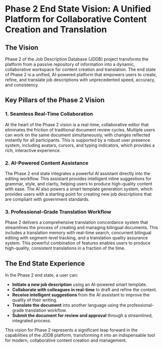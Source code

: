 # Phase 2 End State Vision: A Unified Platform for Collaborative Content Creation and Translation

## The Vision

Phase 2 of the Job Description Database (JDDB) project transforms the platform from a passive repository of information into a dynamic, collaborative workspace for content creation and translation. The end state of Phase 2 is a unified, AI-powered platform that empowers users to create, refine, and translate job descriptions with unprecedented speed, accuracy, and consistency.

## Key Pillars of the Phase 2 Vision

### 1. **Seamless Real-Time Collaboration**

At the heart of the Phase 2 vision is a real-time, collaborative editor that eliminates the friction of traditional document review cycles. Multiple users can work on the same document simultaneously, with changes reflected instantly for all participants. This is supported by a robust user presence system, including avatars, cursors, and typing indicators, which provides a rich, interactive experience.

### 2. **AI-Powered Content Assistance**

The Phase 2 end state integrates a powerful AI assistant directly into the editing workflow. This assistant provides intelligent inline suggestions for grammar, style, and clarity, helping users to produce high-quality content with ease. The AI also powers a smart template generation system, which provides users with a starting point for creating new job descriptions that are compliant with government standards.

### 3. **Professional-Grade Translation Workflow**

Phase 2 delivers a comprehensive translation concordance system that streamlines the process of creating and managing bilingual documents. This includes a translation memory with real-time search, concurrent bilingual editing with segment-level tracking, and a translation quality assurance system. This powerful combination of features enables users to produce high-quality, consistent translations in a fraction of the time.

## The End State Experience

In the Phase 2 end state, a user can:

*   **Initiate a new job description** using an AI-powered smart template.
*   **Collaborate with colleagues in real-time** to draft and refine the content.
*   **Receive intelligent suggestions** from the AI assistant to improve the quality of their writing.
*   **Translate the document** into another language using the professional-grade translation workflow.
*   **Submit the document for review and approval** through a streamlined, integrated process.

This vision for Phase 2 represents a significant leap forward in the capabilities of the JDDB platform, transforming it into an indispensable tool for modern, collaborative content creation and management.
